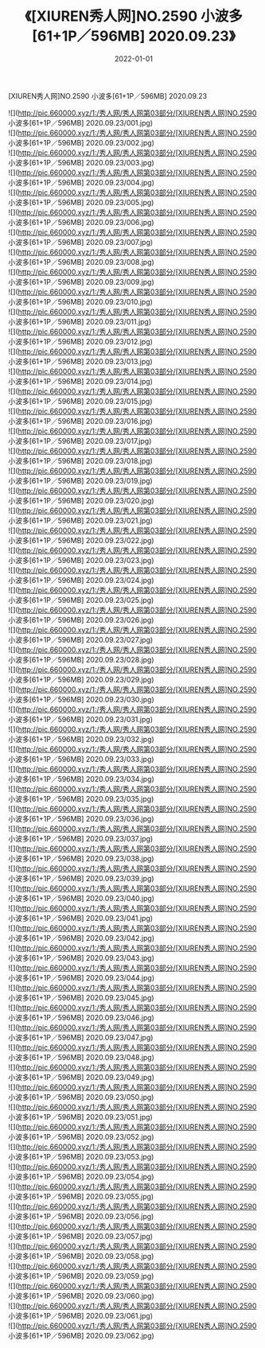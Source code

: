 ﻿---
layout: post
title:  《[XIUREN秀人网]NO.2590 小波多[61+1P／596MB] 2020.09.23》
date:   2022-01-01
img: http://pic.660000.xyz/1:/秀人网/秀人网第03部分/[XIUREN秀人网]NO.2590 小波多[61+1P／596MB] 2020.09.23/000.jpg
categories: [美女, 清纯, 唯美]
---

[XIUREN秀人网]NO.2590 小波多[61+1P／596MB] 2020.09.23

 ![](http://pic.660000.xyz/1:/秀人网/秀人网第03部分/[XIUREN秀人网]NO.2590 小波多[61+1P／596MB] 2020.09.23/001.jpg) <br>![](http://pic.660000.xyz/1:/秀人网/秀人网第03部分/[XIUREN秀人网]NO.2590 小波多[61+1P／596MB] 2020.09.23/002.jpg) <br>![](http://pic.660000.xyz/1:/秀人网/秀人网第03部分/[XIUREN秀人网]NO.2590 小波多[61+1P／596MB] 2020.09.23/003.jpg) <br>![](http://pic.660000.xyz/1:/秀人网/秀人网第03部分/[XIUREN秀人网]NO.2590 小波多[61+1P／596MB] 2020.09.23/004.jpg) <br>![](http://pic.660000.xyz/1:/秀人网/秀人网第03部分/[XIUREN秀人网]NO.2590 小波多[61+1P／596MB] 2020.09.23/005.jpg) <br>![](http://pic.660000.xyz/1:/秀人网/秀人网第03部分/[XIUREN秀人网]NO.2590 小波多[61+1P／596MB] 2020.09.23/006.jpg) <br>![](http://pic.660000.xyz/1:/秀人网/秀人网第03部分/[XIUREN秀人网]NO.2590 小波多[61+1P／596MB] 2020.09.23/007.jpg) <br>![](http://pic.660000.xyz/1:/秀人网/秀人网第03部分/[XIUREN秀人网]NO.2590 小波多[61+1P／596MB] 2020.09.23/008.jpg) <br>![](http://pic.660000.xyz/1:/秀人网/秀人网第03部分/[XIUREN秀人网]NO.2590 小波多[61+1P／596MB] 2020.09.23/009.jpg) <br>![](http://pic.660000.xyz/1:/秀人网/秀人网第03部分/[XIUREN秀人网]NO.2590 小波多[61+1P／596MB] 2020.09.23/010.jpg) <br>![](http://pic.660000.xyz/1:/秀人网/秀人网第03部分/[XIUREN秀人网]NO.2590 小波多[61+1P／596MB] 2020.09.23/011.jpg) <br>![](http://pic.660000.xyz/1:/秀人网/秀人网第03部分/[XIUREN秀人网]NO.2590 小波多[61+1P／596MB] 2020.09.23/012.jpg) <br>![](http://pic.660000.xyz/1:/秀人网/秀人网第03部分/[XIUREN秀人网]NO.2590 小波多[61+1P／596MB] 2020.09.23/013.jpg) <br>![](http://pic.660000.xyz/1:/秀人网/秀人网第03部分/[XIUREN秀人网]NO.2590 小波多[61+1P／596MB] 2020.09.23/014.jpg) <br>![](http://pic.660000.xyz/1:/秀人网/秀人网第03部分/[XIUREN秀人网]NO.2590 小波多[61+1P／596MB] 2020.09.23/015.jpg) <br>![](http://pic.660000.xyz/1:/秀人网/秀人网第03部分/[XIUREN秀人网]NO.2590 小波多[61+1P／596MB] 2020.09.23/016.jpg) <br>![](http://pic.660000.xyz/1:/秀人网/秀人网第03部分/[XIUREN秀人网]NO.2590 小波多[61+1P／596MB] 2020.09.23/017.jpg) <br>![](http://pic.660000.xyz/1:/秀人网/秀人网第03部分/[XIUREN秀人网]NO.2590 小波多[61+1P／596MB] 2020.09.23/018.jpg) <br>![](http://pic.660000.xyz/1:/秀人网/秀人网第03部分/[XIUREN秀人网]NO.2590 小波多[61+1P／596MB] 2020.09.23/019.jpg) <br>![](http://pic.660000.xyz/1:/秀人网/秀人网第03部分/[XIUREN秀人网]NO.2590 小波多[61+1P／596MB] 2020.09.23/020.jpg) <br>![](http://pic.660000.xyz/1:/秀人网/秀人网第03部分/[XIUREN秀人网]NO.2590 小波多[61+1P／596MB] 2020.09.23/021.jpg) <br>![](http://pic.660000.xyz/1:/秀人网/秀人网第03部分/[XIUREN秀人网]NO.2590 小波多[61+1P／596MB] 2020.09.23/022.jpg) <br>![](http://pic.660000.xyz/1:/秀人网/秀人网第03部分/[XIUREN秀人网]NO.2590 小波多[61+1P／596MB] 2020.09.23/023.jpg) <br>![](http://pic.660000.xyz/1:/秀人网/秀人网第03部分/[XIUREN秀人网]NO.2590 小波多[61+1P／596MB] 2020.09.23/024.jpg) <br>![](http://pic.660000.xyz/1:/秀人网/秀人网第03部分/[XIUREN秀人网]NO.2590 小波多[61+1P／596MB] 2020.09.23/025.jpg) <br>![](http://pic.660000.xyz/1:/秀人网/秀人网第03部分/[XIUREN秀人网]NO.2590 小波多[61+1P／596MB] 2020.09.23/026.jpg) <br>![](http://pic.660000.xyz/1:/秀人网/秀人网第03部分/[XIUREN秀人网]NO.2590 小波多[61+1P／596MB] 2020.09.23/027.jpg) <br>![](http://pic.660000.xyz/1:/秀人网/秀人网第03部分/[XIUREN秀人网]NO.2590 小波多[61+1P／596MB] 2020.09.23/028.jpg) <br>![](http://pic.660000.xyz/1:/秀人网/秀人网第03部分/[XIUREN秀人网]NO.2590 小波多[61+1P／596MB] 2020.09.23/029.jpg) <br>![](http://pic.660000.xyz/1:/秀人网/秀人网第03部分/[XIUREN秀人网]NO.2590 小波多[61+1P／596MB] 2020.09.23/030.jpg) <br>![](http://pic.660000.xyz/1:/秀人网/秀人网第03部分/[XIUREN秀人网]NO.2590 小波多[61+1P／596MB] 2020.09.23/031.jpg) <br>![](http://pic.660000.xyz/1:/秀人网/秀人网第03部分/[XIUREN秀人网]NO.2590 小波多[61+1P／596MB] 2020.09.23/032.jpg) <br>![](http://pic.660000.xyz/1:/秀人网/秀人网第03部分/[XIUREN秀人网]NO.2590 小波多[61+1P／596MB] 2020.09.23/033.jpg) <br>![](http://pic.660000.xyz/1:/秀人网/秀人网第03部分/[XIUREN秀人网]NO.2590 小波多[61+1P／596MB] 2020.09.23/034.jpg) <br>![](http://pic.660000.xyz/1:/秀人网/秀人网第03部分/[XIUREN秀人网]NO.2590 小波多[61+1P／596MB] 2020.09.23/035.jpg) <br>![](http://pic.660000.xyz/1:/秀人网/秀人网第03部分/[XIUREN秀人网]NO.2590 小波多[61+1P／596MB] 2020.09.23/036.jpg) <br>![](http://pic.660000.xyz/1:/秀人网/秀人网第03部分/[XIUREN秀人网]NO.2590 小波多[61+1P／596MB] 2020.09.23/037.jpg) <br>![](http://pic.660000.xyz/1:/秀人网/秀人网第03部分/[XIUREN秀人网]NO.2590 小波多[61+1P／596MB] 2020.09.23/038.jpg) <br>![](http://pic.660000.xyz/1:/秀人网/秀人网第03部分/[XIUREN秀人网]NO.2590 小波多[61+1P／596MB] 2020.09.23/039.jpg) <br>![](http://pic.660000.xyz/1:/秀人网/秀人网第03部分/[XIUREN秀人网]NO.2590 小波多[61+1P／596MB] 2020.09.23/040.jpg) <br>![](http://pic.660000.xyz/1:/秀人网/秀人网第03部分/[XIUREN秀人网]NO.2590 小波多[61+1P／596MB] 2020.09.23/041.jpg) <br>![](http://pic.660000.xyz/1:/秀人网/秀人网第03部分/[XIUREN秀人网]NO.2590 小波多[61+1P／596MB] 2020.09.23/042.jpg) <br>![](http://pic.660000.xyz/1:/秀人网/秀人网第03部分/[XIUREN秀人网]NO.2590 小波多[61+1P／596MB] 2020.09.23/043.jpg) <br>![](http://pic.660000.xyz/1:/秀人网/秀人网第03部分/[XIUREN秀人网]NO.2590 小波多[61+1P／596MB] 2020.09.23/044.jpg) <br>![](http://pic.660000.xyz/1:/秀人网/秀人网第03部分/[XIUREN秀人网]NO.2590 小波多[61+1P／596MB] 2020.09.23/045.jpg) <br>![](http://pic.660000.xyz/1:/秀人网/秀人网第03部分/[XIUREN秀人网]NO.2590 小波多[61+1P／596MB] 2020.09.23/046.jpg) <br>![](http://pic.660000.xyz/1:/秀人网/秀人网第03部分/[XIUREN秀人网]NO.2590 小波多[61+1P／596MB] 2020.09.23/047.jpg) <br>![](http://pic.660000.xyz/1:/秀人网/秀人网第03部分/[XIUREN秀人网]NO.2590 小波多[61+1P／596MB] 2020.09.23/048.jpg) <br>![](http://pic.660000.xyz/1:/秀人网/秀人网第03部分/[XIUREN秀人网]NO.2590 小波多[61+1P／596MB] 2020.09.23/049.jpg) <br>![](http://pic.660000.xyz/1:/秀人网/秀人网第03部分/[XIUREN秀人网]NO.2590 小波多[61+1P／596MB] 2020.09.23/050.jpg) <br>![](http://pic.660000.xyz/1:/秀人网/秀人网第03部分/[XIUREN秀人网]NO.2590 小波多[61+1P／596MB] 2020.09.23/051.jpg) <br>![](http://pic.660000.xyz/1:/秀人网/秀人网第03部分/[XIUREN秀人网]NO.2590 小波多[61+1P／596MB] 2020.09.23/052.jpg) <br>![](http://pic.660000.xyz/1:/秀人网/秀人网第03部分/[XIUREN秀人网]NO.2590 小波多[61+1P／596MB] 2020.09.23/053.jpg) <br>![](http://pic.660000.xyz/1:/秀人网/秀人网第03部分/[XIUREN秀人网]NO.2590 小波多[61+1P／596MB] 2020.09.23/054.jpg) <br>![](http://pic.660000.xyz/1:/秀人网/秀人网第03部分/[XIUREN秀人网]NO.2590 小波多[61+1P／596MB] 2020.09.23/055.jpg) <br>![](http://pic.660000.xyz/1:/秀人网/秀人网第03部分/[XIUREN秀人网]NO.2590 小波多[61+1P／596MB] 2020.09.23/056.jpg) <br>![](http://pic.660000.xyz/1:/秀人网/秀人网第03部分/[XIUREN秀人网]NO.2590 小波多[61+1P／596MB] 2020.09.23/057.jpg) <br>![](http://pic.660000.xyz/1:/秀人网/秀人网第03部分/[XIUREN秀人网]NO.2590 小波多[61+1P／596MB] 2020.09.23/058.jpg) <br>![](http://pic.660000.xyz/1:/秀人网/秀人网第03部分/[XIUREN秀人网]NO.2590 小波多[61+1P／596MB] 2020.09.23/059.jpg) <br>![](http://pic.660000.xyz/1:/秀人网/秀人网第03部分/[XIUREN秀人网]NO.2590 小波多[61+1P／596MB] 2020.09.23/060.jpg) <br>![](http://pic.660000.xyz/1:/秀人网/秀人网第03部分/[XIUREN秀人网]NO.2590 小波多[61+1P／596MB] 2020.09.23/061.jpg) <br>![](http://pic.660000.xyz/1:/秀人网/秀人网第03部分/[XIUREN秀人网]NO.2590 小波多[61+1P／596MB] 2020.09.23/062.jpg) <br>